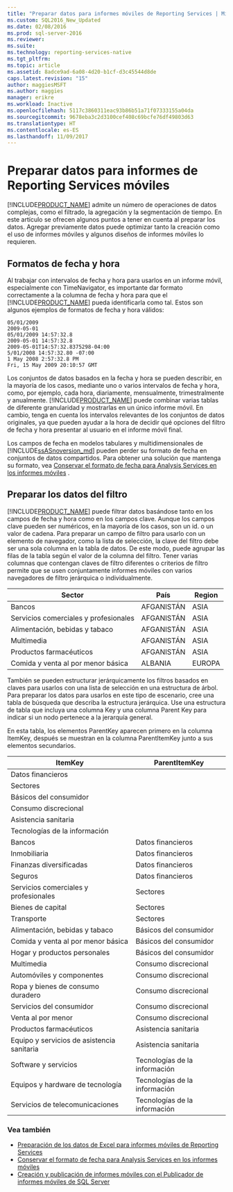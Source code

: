 ```yaml
---
title: "Preparar datos para informes móviles de Reporting Services | Microsoft Docs"
ms.custom: SQL2016_New_Updated
ms.date: 02/08/2016
ms.prod: sql-server-2016
ms.reviewer: 
ms.suite: 
ms.technology: reporting-services-native
ms.tgt_pltfrm: 
ms.topic: article
ms.assetid: 8adce9ad-6a08-4d20-b1cf-d3c45544d8de
caps.latest.revision: "15"
author: maggiesMSFT
ms.author: maggies
manager: erikre
ms.workload: Inactive
ms.openlocfilehash: 5117c3860311eac93b86b51a71f07333155a04da
ms.sourcegitcommit: 9678eba3c2d3100cef408c69bcfe76df49803d63
ms.translationtype: HT
ms.contentlocale: es-ES
ms.lasthandoff: 11/09/2017
---
```

# <a name="prepare-data-for-reporting-services-mobile-reports"></a>Preparar datos para informes de Reporting Services móviles
  
[!INCLUDE[PRODUCT_NAME](../../includes/ss-mobilereptpub-long.md)] admite un número de operaciones de datos complejas, como el filtrado, la agregación y la segmentación de tiempo. En este artículo se ofrecen algunos puntos a tener en cuenta al preparar los datos. Agregar previamente datos puede optimizar tanto la creación como el uso de informes móviles y algunos diseños de informes móviles lo requieren.   
  
## <a name="date-and-time-formats"></a>Formatos de fecha y hora 
Al trabajar con intervalos de fecha y hora para usarlos en un informe móvil, especialmente con TimeNavigator, es importante dar formato correctamente a la columna de fecha y hora para que el [!INCLUDE[PRODUCT_NAME](../../includes/ss-mobilereptpub-short.md)] pueda identificarla como tal. Estos son algunos ejemplos de formatos de fecha y hora válidos:  
  
    05/01/2009    
    2009-05-01    
    05/01/2009 14:57:32.8    
    2009-05-01 14:57:32.8    
    2009-05-01T14:57:32.8375298-04:00    
    5/01/2008 14:57:32.80 -07:00    
    1 May 2008 2:57:32.8 PM    
    Fri, 15 May 2009 20:10:57 GMT    
  
Los conjuntos de datos basados en la fecha y hora se pueden describir, en la mayoría de los casos, mediante uno o varios intervalos de fecha y hora, como, por ejemplo, cada hora, diariamente, mensualmente, trimestralmente y anualmente. [!INCLUDE[PRODUCT_NAME](../../includes/ss-mobilereptpub-short.md)] puede combinar varias tablas de diferente granularidad y mostrarlas en un único informe móvil. En cambio, tenga en cuenta los intervalos relevantes de los conjuntos de datos originales, ya que pueden ayudar a la hora de decidir qué opciones del filtro de fecha y hora presentar al usuario en el informe móvil final.  

Los campos de fecha en modelos tabulares y multidimensionales de [!INCLUDE[ssASnoversion_md](../../includes/ssasnoversion-md.md)] pueden perder su formato de fecha en conjuntos de datos compartidos. Para obtener una solución que mantenga su formato, vea [Conservar el formato de fecha para Analysis Services en los informes móviles](../../reporting-services/mobile-reports/retain-date-formatting-for-analysis-services-in-mobile-reports.md) .
  
## <a name="preparing-filter-data"></a>Preparar los datos del filtro ##  
[!INCLUDE[PRODUCT_NAME](../../includes/ss-mobilereptpub-short.md)] puede filtrar datos basándose tanto en los campos de fecha y hora como en los campos clave. Aunque los campos clave pueden ser numéricos, en la mayoría de los casos, son un id. o un valor de cadena. Para preparar un campo de filtro para usarlo con un elemento de navegador, como la lista de selección, la clave del filtro debe ser una sola columna en la tabla de datos. De este modo, puede agrupar las filas de la tabla según el valor de la columna del filtro. Tener varias columnas que contengan claves de filtro diferentes o criterios de filtro permite que se usen conjuntamente informes móviles con varios navegadores de filtro jerárquica o individualmente.  
  
| Sector  | País   | Region    |  
| ------------- | ------------- | ------------- |  
| Bancos     | AFGANISTÁN   | ASIA      |  
| Servicios comerciales y profesionales | AFGANISTÁN | ASIA |  
| Alimentación, bebidas y tabaco | AFGANISTÁN | ASIA |  
| Multimedia | AFGANISTÁN | ASIA |  
| Productos farmacéuticos | AFGANISTÁN | ASIA |  
| Comida y venta al por menor básica | ALBANIA | EUROPA |  
  
  
También se pueden estructurar jerárquicamente los filtros basados en claves para usarlos con una lista de selección en una estructura de árbol. Para preparar los datos para usarlos en este tipo de escenario, cree una tabla de búsqueda que describa la estructura jerárquica. Use una estructura de tabla que incluya una columna Key y una columna Parent Key para indicar si un nodo pertenece a la jerarquía general.  
  
En esta tabla, los elementos ParentKey aparecen primero en la columna ItemKey, después se muestran en la columna ParentItemKey junto a sus elementos secundarios.   
  
|ItemKey    | ParentItemKey |  
| ------------- | ------------- |  
| Datos financieros    |   |  
| Sectores   |   |  
| Básicos del consumidor |    |  
| Consumo discrecional |  |     
| Asistencia sanitaria   |   |  
| Tecnologías de la información |  |  
| Bancos | Datos financieros |  
| Inmobiliaria | Datos financieros |  
| Finanzas diversificadas |  Datos financieros |   
| Seguros |   Datos financieros |  
| Servicios comerciales y profesionales |  Sectores |  
| Bienes de capital |   Sectores |  
| Transporte |  Sectores |  
| Alimentación, bebidas y tabaco |    Básicos del consumidor |  
| Comida y venta al por menor básica |    Básicos del consumidor |  
| Hogar y productos personales | Básicos del consumidor |  
| Multimedia | Consumo discrecional |  
| Automóviles y componentes |  Consumo discrecional |  
| Ropa y bienes de consumo duradero |Consumo discrecional |  
| Servicios del consumidor |   Consumo discrecional |  
| Venta al por menor | Consumo discrecional |  
| Productos farmacéuticos   | Asistencia sanitaria |  
| Equipo y servicios de asistencia sanitaria |    Asistencia sanitaria |  
| Software y servicios | Tecnologías de la información |  
| Equipos y hardware de tecnología   | Tecnologías de la información |  
| Servicios de telecomunicaciones |Tecnologías de la información |  
  
### <a name="see-also"></a>Vea también  
- [Preparación de los datos de Excel para informes móviles de Reporting Services](../../reporting-services/mobile-reports/prepare-excel-data-for-reporting-services-mobile-reports.md)  
- [Conservar el formato de fecha para Analysis Services en los informes móviles](../../reporting-services/mobile-reports/retain-date-formatting-for-analysis-services-in-mobile-reports.md)
- [Creación y publicación de informes móviles con el Publicador de informes móviles de SQL Server](../../reporting-services/mobile-reports/create-mobile-reports-with-sql-server-mobile-report-publisher.md)
  
  
  

